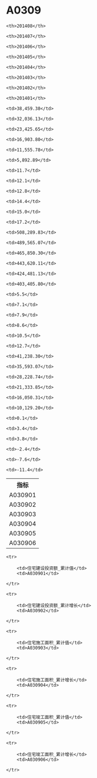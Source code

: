 A0309
======


<table>

<tr>
    <th>指标</th>
    
    <th>201408</th>
    
    <th>201407</th>
    
    <th>201406</th>
    
    <th>201405</th>
    
    <th>201404</th>
    
    <th>201403</th>
    
    <th>201402</th>
    
    <th>201401</th>
    
</tr>


<tr>
    <td>A030901</td>
    
    <td>38,459.38</td>
    
    <td>32,036.13</td>
    
    <td>23,425.65</td>
    
    <td>16,903.80</td>
    
    <td>11,555.78</td>
    
    <td>5,892.89</td>
    

</tr>

<tr>
    <td>A030902</td>
    
    <td>11.7</td>
    
    <td>12.1</td>
    
    <td>12.8</td>
    
    <td>14.4</td>
    
    <td>15.0</td>
    
    <td>17.2</td>
    

</tr>

<tr>
    <td>A030903</td>
    
    <td>508,289.83</td>
    
    <td>489,565.07</td>
    
    <td>465,850.30</td>
    
    <td>443,620.11</td>
    
    <td>424,481.13</td>
    
    <td>403,405.80</td>
    

</tr>

<tr>
    <td>A030904</td>
    
    <td>5.5</td>
    
    <td>7.1</td>
    
    <td>7.9</td>
    
    <td>8.6</td>
    
    <td>10.5</td>
    
    <td>12.7</td>
    

</tr>

<tr>
    <td>A030905</td>
    
    <td>41,238.30</td>
    
    <td>35,593.07</td>
    
    <td>28,228.74</td>
    
    <td>21,333.85</td>
    
    <td>16,050.31</td>
    
    <td>10,129.20</td>
    

</tr>

<tr>
    <td>A030906</td>
    
    <td>0.1</td>
    
    <td>3.4</td>
    
    <td>3.8</td>
    
    <td>-2.4</td>
    
    <td>-7.6</td>
    
    <td>-11.4</td>
    

</tr>


</table>

<table>
    
    <tr>

        <td>住宅建设投资额_累计值</td>
        <td>A030901</td>

    </tr>
    
    <tr>

        <td>住宅建设投资额_累计增长</td>
        <td>A030902</td>

    </tr>
    
    <tr>

        <td>住宅施工面积_累计值</td>
        <td>A030903</td>

    </tr>
    
    <tr>

        <td>住宅施工面积_累计增长</td>
        <td>A030904</td>

    </tr>
    
    <tr>

        <td>住宅竣工面积_累计值</td>
        <td>A030905</td>

    </tr>
    
    <tr>

        <td>住宅竣工面积_累计增长</td>
        <td>A030906</td>

    </tr>
    
</table>